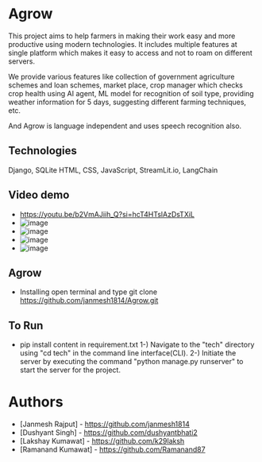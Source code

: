 # Agrow
This project aims to help farmers in making their work easy and more productive using modern technologies. It includes multiple features at single platform which makes it easy to access and not to roam on different servers.


We provide various features like collection of government agriculture schemes and loan schemes, market place, crop manager which checks crop health using AI agent, ML model for recognition of soil type, providing weather information for 5 days, suggesting different farming techniques, etc.


And Agrow is language independent and uses speech recognition also.

## Technologies 
Django, SQLite HTML, CSS, JavaScript, StreamLit.io, LangChain

## Video demo
- https://youtu.be/b2VmAJiih_Q?si=hcT4HTslAzDsTXiL
- ![image](https://github.com/janmesh1814/Agrow/assets/124091825/dc694ff3-f16d-43d3-b43b-158e593282e6)
- ![image](https://github.com/janmesh1814/Agrow/assets/124091825/e31a1bb2-53b9-497c-ace5-314685220435)
- ![image](https://github.com/janmesh1814/Agrow/assets/124091825/5eef41ed-1e50-4170-8e66-0a35c8b84f5e)
- ![image](https://github.com/janmesh1814/Agrow/assets/124091825/247d0b60-2508-4460-af7f-1a78c09e2951)
## Agrow
- Installing open terminal and type
     git clone https://github.com/janmesh1814/Agrow.git

## To Run
  - pip install content in requirement.txt
    1-) Navigate to the "tech" directory using "cd tech" in the command line interface(CLI).
    2-) Initiate the server by executing the command "python manage.py runserver" to start the server for the project.

# Authors
- [Janmesh Rajput] - https://github.com/janmesh1814
- [Dushyant Singh] - https://github.com/dushyantbhati2
- [Lakshay Kumawat] - https://github.com/k29laksh
- [Ramanand Kumawat] - https://github.com/Ramanand87
